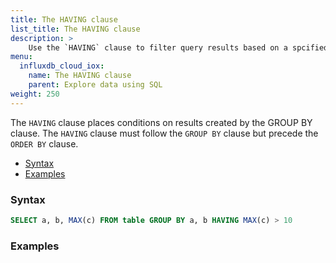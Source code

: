 ```yaml
---
title: The HAVING clause
list_title: The HAVING clause
description: > 
    Use the `HAVING` clause to filter query results based on a spcified condition.
menu:
  influxdb_cloud_iox:
    name: The HAVING clause
    parent: Explore data using SQL
weight: 250
---
```



The `HAVING` clause places conditions on results created by the GROUP BY clause.  The `HAVING` clause must follow the `GROUP BY` clause but precede the `ORDER BY` clause.

- [Syntax](#syntax)
- [Examples](#examples)

### Syntax

```sql
SELECT a, b, MAX(c) FROM table GROUP BY a, b HAVING MAX(c) > 10
```

### Examples



